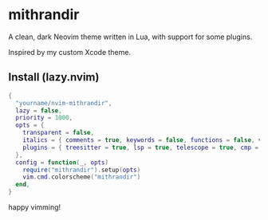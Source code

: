# mithrandir

A clean, dark Neovim theme written in Lua, with support for some plugins.

Inspired by my custom Xcode theme.

## Install (lazy.nvim)

```lua
{
  "yourname/nvim-mithrandir",
  lazy = false,
  priority = 1000,
  opts = {
    transparent = false,
    italics = { comments = true, keywords = false, functions = false, variables = false },
    plugins = { treesitter = true, lsp = true, telescope = true, cmp = true, gitsigns = true },
  },
  config = function(_, opts)
    require("mithrandir").setup(opts)
    vim.cmd.colorscheme("mithrandir")
  end,
}
```

happy vimming!

